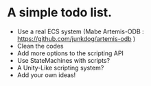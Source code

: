 # A simple todo list.
- Use a real ECS system (Mabe Artemis-ODB : https://github.com/junkdog/artemis-odb )
- Clean the codes
- Add more options to the scripting API
- Use StateMachines with scripts?
- A Unity-Like scripting system?
- Add your own ideas!
